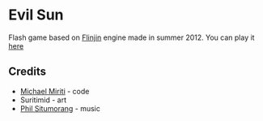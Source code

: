 Evil Sun
========

Flash game based on [Flinjin]() engine made in summer 2012. You can play it [here](http://www.gamesbutler.com/game/11623/Evil_Sun/)

Credits
-------

* [Michael Miriti](http://miriti.github.io/) - code
* Suritimid - art
* [Phil Situmorang](http://www.philsitumorang.com/) - music
